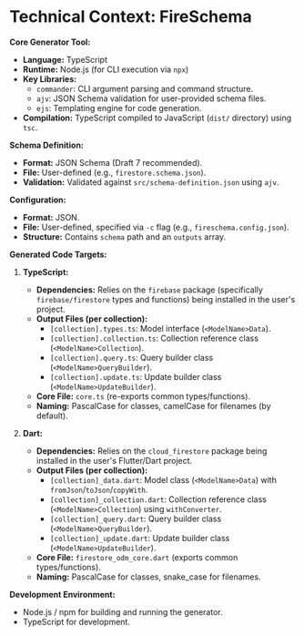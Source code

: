 # Technical Context: FireSchema

**Core Generator Tool:**

- **Language:** TypeScript
- **Runtime:** Node.js (for CLI execution via `npx`)
- **Key Libraries:**
  - `commander`: CLI argument parsing and command structure.
  - `ajv`: JSON Schema validation for user-provided schema files.
  - `ejs`: Templating engine for code generation.
- **Compilation:** TypeScript compiled to JavaScript (`dist/` directory) using
  `tsc`.

**Schema Definition:**

- **Format:** JSON Schema (Draft 7 recommended).
- **File:** User-defined (e.g., `firestore.schema.json`).
- **Validation:** Validated against `src/schema-definition.json` using `ajv`.

**Configuration:**

- **Format:** JSON.
- **File:** User-defined, specified via `-c` flag (e.g.,
  `fireschema.config.json`).
- **Structure:** Contains `schema` path and an `outputs` array.

**Generated Code Targets:**

1. **TypeScript:**
   - **Dependencies:** Relies on the `firebase` package (specifically
     `firebase/firestore` types and functions) being installed in the user's
     project.
   - **Output Files (per collection):**
     - `[collection].types.ts`: Model interface (`<ModelName>Data`).
     - `[collection].collection.ts`: Collection reference class
       (`<ModelName>Collection`).
     - `[collection].query.ts`: Query builder class (`<ModelName>QueryBuilder`).
     - `[collection].update.ts`: Update builder class
       (`<ModelName>UpdateBuilder`).
   - **Core File:** `core.ts` (re-exports common types/functions).
   - **Naming:** PascalCase for classes, camelCase for filenames (by default).

2. **Dart:**
   - **Dependencies:** Relies on the `cloud_firestore` package being installed
     in the user's Flutter/Dart project.
   - **Output Files (per collection):**
     - `[collection]_data.dart`: Model class (`<ModelName>Data`) with
       `fromJson`/`toJson`/`copyWith`.
     - `[collection]_collection.dart`: Collection reference class
       (`<ModelName>Collection`) using `withConverter`.
     - `[collection]_query.dart`: Query builder class
       (`<ModelName>QueryBuilder`).
     - `[collection]_update.dart`: Update builder class
       (`<ModelName>UpdateBuilder`).
   - **Core File:** `firestore_odm_core.dart` (exports common types/functions).
   - **Naming:** PascalCase for classes, snake_case for filenames.

**Development Environment:**

- Node.js / npm for building and running the generator.
- TypeScript for development.

